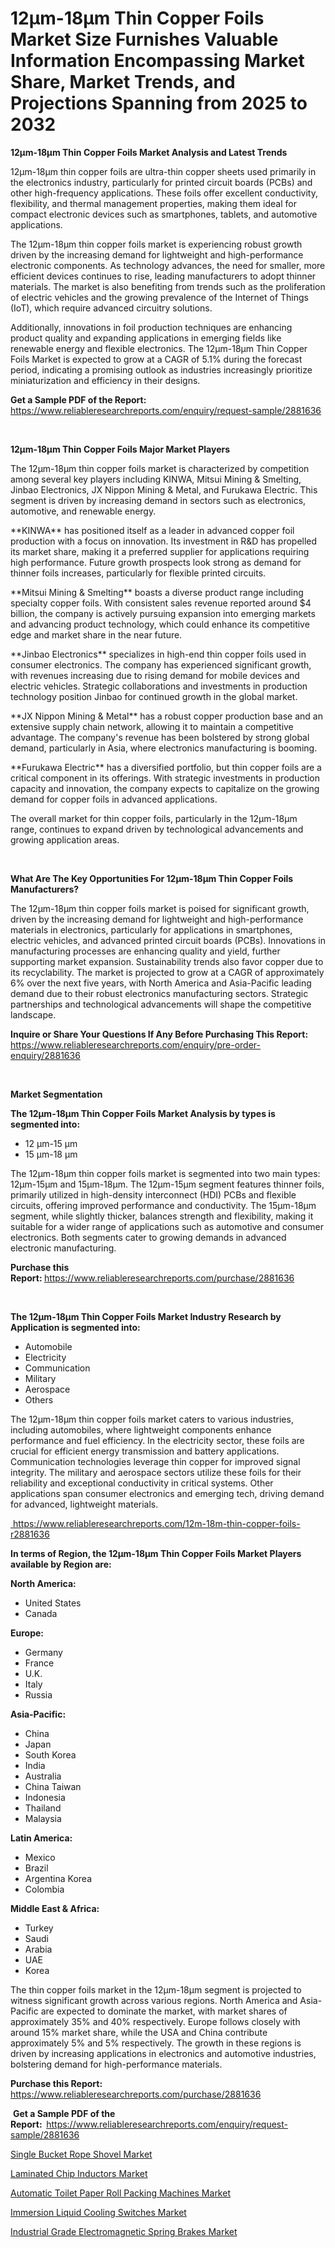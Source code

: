<p><h1>12µm-18µm Thin Copper Foils Market Size Furnishes Valuable Information Encompassing Market Share, Market Trends, and Projections Spanning from 2025 to 2032</h1></p><p><strong>12µm-18µm Thin Copper Foils Market Analysis and Latest Trends</strong></p>
<p><p>12µm-18µm thin copper foils are ultra-thin copper sheets used primarily in the electronics industry, particularly for printed circuit boards (PCBs) and other high-frequency applications. These foils offer excellent conductivity, flexibility, and thermal management properties, making them ideal for compact electronic devices such as smartphones, tablets, and automotive applications.</p><p>The 12µm-18µm thin copper foils market is experiencing robust growth driven by the increasing demand for lightweight and high-performance electronic components. As technology advances, the need for smaller, more efficient devices continues to rise, leading manufacturers to adopt thinner materials. The market is also benefiting from trends such as the proliferation of electric vehicles and the growing prevalence of the Internet of Things (IoT), which require advanced circuitry solutions.</p><p>Additionally, innovations in foil production techniques are enhancing product quality and expanding applications in emerging fields like renewable energy and flexible electronics. The 12µm-18µm Thin Copper Foils Market is expected to grow at a CAGR of 5.1% during the forecast period, indicating a promising outlook as industries increasingly prioritize miniaturization and efficiency in their designs.</p></p>
<p><strong>Get a Sample PDF of the Report:&nbsp;</strong> <a href="https://www.reliableresearchreports.com/enquiry/request-sample/2881636?utm_campaign=83&utm_medium=2&utm_source=Github&utm_content=ia&utm_term=12032025&utm_id=12m-18m-thin-copper-foils">https://www.reliableresearchreports.com/enquiry/request-sample/2881636</a></p>
<p>&nbsp;</p>
<p><strong>12µm-18µm Thin Copper Foils Major Market Players</strong></p>
<p><p>The 12µm-18µm thin copper foils market is characterized by competition among several key players including KINWA, Mitsui Mining & Smelting, Jinbao Electronics, JX Nippon Mining & Metal, and Furukawa Electric. This segment is driven by increasing demand in sectors such as electronics, automotive, and renewable energy.</p><p>**KINWA** has positioned itself as a leader in advanced copper foil production with a focus on innovation. Its investment in R&D has propelled its market share, making it a preferred supplier for applications requiring high performance. Future growth prospects look strong as demand for thinner foils increases, particularly for flexible printed circuits.</p><p>**Mitsui Mining & Smelting** boasts a diverse product range including specialty copper foils. With consistent sales revenue reported around $4 billion, the company is actively pursuing expansion into emerging markets and advancing product technology, which could enhance its competitive edge and market share in the near future.</p><p>**Jinbao Electronics** specializes in high-end thin copper foils used in consumer electronics. The company has experienced significant growth, with revenues increasing due to rising demand for mobile devices and electric vehicles. Strategic collaborations and investments in production technology position Jinbao for continued growth in the global market.</p><p>**JX Nippon Mining & Metal** has a robust copper production base and an extensive supply chain network, allowing it to maintain a competitive advantage. The company's revenue has been bolstered by strong global demand, particularly in Asia, where electronics manufacturing is booming.</p><p>**Furukawa Electric** has a diversified portfolio, but thin copper foils are a critical component in its offerings. With strategic investments in production capacity and innovation, the company expects to capitalize on the growing demand for copper foils in advanced applications.</p><p>The overall market for thin copper foils, particularly in the 12µm-18µm range, continues to expand driven by technological advancements and growing application areas.</p></p>
<p>&nbsp;</p>
<p><strong>What Are The Key Opportunities For 12µm-18µm Thin Copper Foils Manufacturers?</strong></p>
<p><p>The 12µm-18µm thin copper foils market is poised for significant growth, driven by the increasing demand for lightweight and high-performance materials in electronics, particularly for applications in smartphones, electric vehicles, and advanced printed circuit boards (PCBs). Innovations in manufacturing processes are enhancing quality and yield, further supporting market expansion. Sustainability trends also favor copper due to its recyclability. The market is projected to grow at a CAGR of approximately 6% over the next five years, with North America and Asia-Pacific leading demand due to their robust electronics manufacturing sectors. Strategic partnerships and technological advancements will shape the competitive landscape.</p></p>
<p><strong>Inquire or Share Your Questions If Any Before Purchasing This Report:</strong> <a href="https://www.reliableresearchreports.com/enquiry/pre-order-enquiry/2881636?utm_campaign=83&utm_medium=2&utm_source=Github&utm_content=ia&utm_term=12032025&utm_id=12m-18m-thin-copper-foils">https://www.reliableresearchreports.com/enquiry/pre-order-enquiry/2881636</a></p>
<p>&nbsp;</p>
<p><strong>Market Segmentation</strong></p>
<p><strong>The 12µm-18µm Thin Copper Foils Market Analysis by types is segmented into:</strong></p>
<p><ul><li>12 µm-15 µm</li><li>15 µm-18 µm</li></ul></p>
<p><p>The 12µm-18µm thin copper foils market is segmented into two main types: 12µm-15µm and 15µm-18µm. The 12µm-15µm segment features thinner foils, primarily utilized in high-density interconnect (HDI) PCBs and flexible circuits, offering improved performance and conductivity. The 15µm-18µm segment, while slightly thicker, balances strength and flexibility, making it suitable for a wider range of applications such as automotive and consumer electronics. Both segments cater to growing demands in advanced electronic manufacturing.</p></p>
<p><strong>Purchase this Report:&nbsp;</strong><a href="https://www.reliableresearchreports.com/purchase/2881636?utm_campaign=83&utm_medium=2&utm_source=Github&utm_content=ia&utm_term=12032025&utm_id=12m-18m-thin-copper-foils">https://www.reliableresearchreports.com/purchase/2881636</a></p>
<p>&nbsp;</p>
<p><strong>The 12µm-18µm Thin Copper Foils Market Industry Research by Application is segmented into:</strong></p>
<p><ul><li>Automobile</li><li>Electricity</li><li>Communication</li><li>Military</li><li>Aerospace</li><li>Others</li></ul></p>
<p><p>The 12µm-18µm thin copper foils market caters to various industries, including automobiles, where lightweight components enhance performance and fuel efficiency. In the electricity sector, these foils are crucial for efficient energy transmission and battery applications. Communication technologies leverage thin copper for improved signal integrity. The military and aerospace sectors utilize these foils for their reliability and exceptional conductivity in critical systems. Other applications span consumer electronics and emerging tech, driving demand for advanced, lightweight materials.</p></p>
<p><a href="https://www.reliableresearchreports.com/12m-18m-thin-copper-foils-r2881636?utm_campaign=83&utm_medium=2&utm_source=Github&utm_content=ia&utm_term=12032025&utm_id=12m-18m-thin-copper-foils">&nbsp;https://www.reliableresearchreports.com/12m-18m-thin-copper-foils-r2881636</a></p>
<p><strong>In terms of Region, the 12µm-18µm Thin Copper Foils Market Players available by Region are:</strong></p>
<p>
    <p> <strong> North America: </strong>
        <ul>
            <li>United States</li>
            <li>Canada</li>
        </ul>
        </p> 
    <p> <strong> Europe: </strong>
        <ul>
            <li>Germany</li>
            <li>France</li>
            <li>U.K.</li>
            <li>Italy</li>
            <li>Russia</li>
        </ul>
        </p> 
    <p> <strong> Asia-Pacific: </strong>
        <ul>
            <li>China</li>
            <li>Japan</li>
            <li>South Korea</li>
            <li>India</li>
            <li>Australia</li>
            <li>China Taiwan</li>
            <li>Indonesia</li>
            <li>Thailand</li>
            <li>Malaysia</li>
        </ul>
        </p> 
    <p> <strong> Latin America: </strong>
        <ul>
            <li>Mexico</li>
            <li>Brazil</li>
            <li>Argentina Korea</li>
            <li>Colombia</li>
        </ul>
        </p> 
    <p> <strong> Middle East & Africa: </strong>
        <ul>
            <li>Turkey</li>
            <li>Saudi</li>
            <li>Arabia</li>
            <li>UAE</li>
            <li>Korea</li>
        </ul>
    </p>
    </p>
<p><p>The thin copper foils market in the 12µm-18µm segment is projected to witness significant growth across various regions. North America and Asia-Pacific are expected to dominate the market, with market shares of approximately 35% and 40% respectively. Europe follows closely with around 15% market share, while the USA and China contribute approximately 5% and 5% respectively. The growth in these regions is driven by increasing applications in electronics and automotive industries, bolstering demand for high-performance materials.</p></p>
<p><strong>Purchase this Report: </strong><a href="https://www.reliableresearchreports.com/purchase/2881636?utm_campaign=83&utm_medium=2&utm_source=Github&utm_content=ia&utm_term=12032025&utm_id=12m-18m-thin-copper-foils">https://www.reliableresearchreports.com/purchase/2881636</a></p>
<p>&nbsp;<strong>Get a Sample PDF of the Report:&nbsp;&nbsp;</strong><a href="https://www.reliableresearchreports.com/enquiry/request-sample/2881636?utm_campaign=83&utm_medium=2&utm_source=Github&utm_content=ia&utm_term=12032025&utm_id=12m-18m-thin-copper-foils">https://www.reliableresearchreports.com/enquiry/request-sample/2881636</a></p>
<p><strong></strong></p>
<p><p><a href="https://github.com/ssaradulai/Market-Research-Report-List-1/blob/main/single-bucket-rope-shovel-market.md?utm_campaign=83&utm_medium=2&utm_source=Github&utm_content=ia&utm_term=12032025&utm_id=12m-18m-thin-copper-foils">Single Bucket Rope Shovel Market</a></p><p><a href="https://github.com/helmeludu/Market-Research-Report-List-1/blob/main/laminated-chip-inductors-market.md?utm_campaign=83&utm_medium=2&utm_source=Github&utm_content=ia&utm_term=12032025&utm_id=12m-18m-thin-copper-foils">Laminated Chip Inductors Market</a></p><p><a href="https://github.com/elroddrewspm/Market-Research-Report-List-1/blob/main/automatic-toilet-paper-roll-packing-machines-market.md?utm_campaign=83&utm_medium=2&utm_source=Github&utm_content=ia&utm_term=12032025&utm_id=12m-18m-thin-copper-foils">Automatic Toilet Paper Roll Packing Machines Market</a></p><p><a href="https://github.com/dukerghostki/Market-Research-Report-List-1/blob/main/immersion-liquid-cooling-switches-market.md?utm_campaign=83&utm_medium=2&utm_source=Github&utm_content=ia&utm_term=12032025&utm_id=12m-18m-thin-copper-foils">Immersion Liquid Cooling Switches Market</a></p><p><a href="https://github.com/keohannchavo/Market-Research-Report-List-1/blob/main/industrial-grade-electromagnetic-spring-brakes-market.md?utm_campaign=83&utm_medium=2&utm_source=Github&utm_content=ia&utm_term=12032025&utm_id=12m-18m-thin-copper-foils">Industrial Grade Electromagnetic Spring Brakes Market</a></p></p>